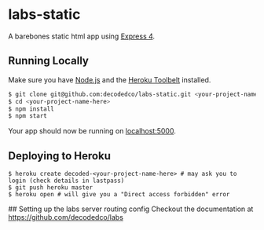 # labs-static

A barebones static html app using [Express 4](http://expressjs.com/).

## Running Locally

Make sure you have [Node.js](http://nodejs.org/) and the [Heroku Toolbelt](https://toolbelt.heroku.com/) installed.

```sh
$ git clone git@github.com:decodedco/labs-static.git <your-project-name-here> # or clone your own fork
$ cd <your-project-name-here>
$ npm install
$ npm start
```

Your app should now be running on [localhost:5000](http://localhost:5000/).

## Deploying to Heroku

```
$ heroku create decoded-<your-project-name-here> # may ask you to login (check details in lastpass)
$ git push heroku master
$ heroku open # will give you a "Direct access forbidden" error
```

## Setting up the labs server routing config
Checkout the documentation at https://github.com/decodedco/labs 
